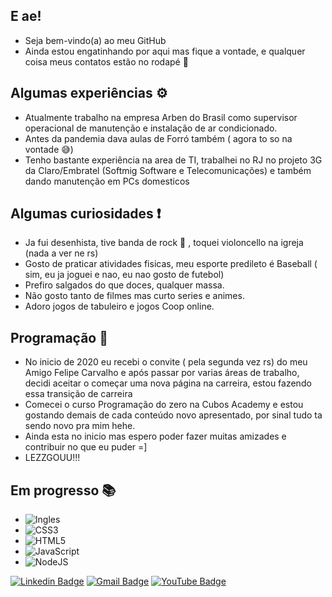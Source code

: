 ## E ae!
- Seja bem-vindo(a) ao meu GitHub
- Ainda estou engatinhando por aqui mas fique a vontade, e qualquer coisa meus contatos estão no rodapé 📌 

## Algumas experiências ⚙

- Atualmente trabalho na empresa Arben do Brasil como supervisor operacional de manutenção e instalação de ar condicionado.
- Antes da pandemia dava aulas de Forró também ( agora to so na vontade 😅)
- Tenho bastante experiência na area de TI, trabalhei no RJ no projeto 3G da Claro/Embratel (Softmig Software e Telecomunicações)  e também dando manutenção em PCs domesticos

## Algumas curiosidades ❗

- Ja fui desenhista, tive banda de rock 🤘 , toquei violoncello na igreja (nada a ver ne rs)
- Gosto de praticar atividades fisicas, meu esporte predileto é Baseball ( sim, eu ja joguei e nao, eu nao gosto de futebol)
- Prefiro salgados do que doces, qualquer massa.
- Não gosto tanto de filmes mas curto series e animes.
- Adoro jogos de tabuleiro e jogos Coop online.

## Programação 🧱

- No inicio de 2020 eu recebi o convite ( pela segunda vez rs) do meu Amigo Felipe Carvalho e após passar por varias áreas de trabalho, decidi aceitar o  começar uma nova página na carreira, estou fazendo essa transição de carreira
- Comecei o curso Programação do zero na Cubos Academy e estou gostando demais de cada conteúdo novo apresentado, por sinal tudo ta sendo novo pra mim hehe.
- Ainda esta no inicio mas espero poder fazer muitas amizades e contribuir no que eu puder =]
- LEZZGOUU!!!

## Em progresso 📚

- ![Ingles](https://img.shields.io/badge/-Ingles-ff69b4)
- ![CSS3](https://img.shields.io/static/v1?label=&message=CSS3&color=blue)
- ![HTML5](https://img.shields.io/static/v1?label=&message=HTML5&color=red) 
- ![JavaScript](https://img.shields.io/static/v1?label=&message=JavaScript&color=orange)
- ![NodeJS](https://img.shields.io/static/v1?label=&message=NodeJS&color=brightgreen) 



[![Linkedin Badge](https://img.shields.io/badge/-Tarcisio-blue?style=flat-square&logo=Linkedin&logoColor=white&link=https://www.linkedin.com/in/tarcisio-wesley//)](https://www.linkedin.com/in/tarcisio-wesley/) 
[![Gmail Badge](https://img.shields.io/badge/-tarcisiowesley@gmail.com-c14438?style=flat-square&logo=Gmail&logoColor=white&link=mailto:tarcisiowesley@gmail.com)](mailto:tarcisiowesley@gmail.com)
[![YouTube Badge](https://img.shields.io/badge/-Tarcisio-red?style=flat-square&logo=YouTube&logoColor=white&link=https://www.youtube.com/c/TarcisioWesley//)](https://www.youtube.com/c/TarcisioWesley/) 

